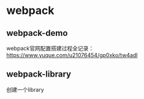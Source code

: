 # webpack

## webpack-demo
webpack官网配置搭建过程全记录：https://www.yuque.com/u21076454/gp0xko/tw4adl

## webpack-library
创建一个library
